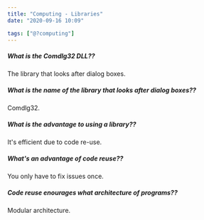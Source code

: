 ```yaml
---
title: "Computing - Libraries"
date: "2020-09-16 10:09"

tags: ["@?computing"]
---
```


##### What is the Comdlg32 DLL??
The library that looks after dialog boxes.

##### What is the name of the library that looks after dialog boxes??
Comdlg32.

##### What is the advantage to using a library??
It's efficient due to code re-use.

##### What's an advantage of code reuse??
You only have to fix issues once.

##### Code reuse enourages what architecture of programs??
Modular architecture.

